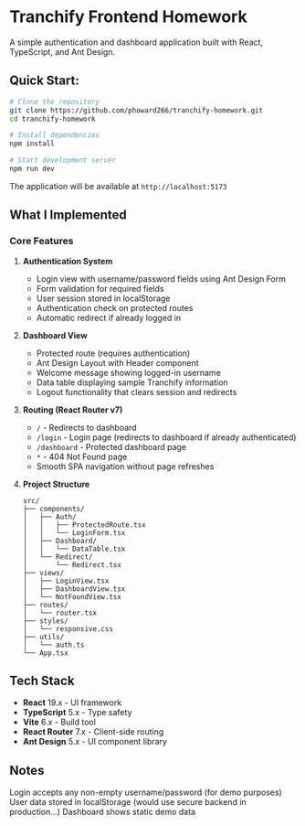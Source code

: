 # Tranchify Frontend Homework

A simple authentication and dashboard application built with React, TypeScript, and Ant Design.

## Quick Start:

```bash
# Clone the repository
git clone https://github.com/phoward266/tranchify-homework.git
cd tranchify-homework

# Install dependencies
npm install

# Start development server
npm run dev
```

The application will be available at `http://localhost:5173`

## What I Implemented

### Core Features

1. **Authentication System**

   - Login view with username/password fields using Ant Design Form
   - Form validation for required fields
   - User session stored in localStorage
   - Authentication check on protected routes
   - Automatic redirect if already logged in

2. **Dashboard View**

   - Protected route (requires authentication)
   - Ant Design Layout with Header component
   - Welcome message showing logged-in username
   - Data table displaying sample Tranchify information
   - Logout functionality that clears session and redirects

3. **Routing (React Router v7)**

   - `/` - Redirects to dashboard
   - `/login` - Login page (redirects to dashboard if already authenticated)
   - `/dashboard` - Protected dashboard page
   - `*` - 404 Not Found page
   - Smooth SPA navigation without page refreshes

4. **Project Structure**
   ```
   src/
   ├── components/
   │   ├── Auth/
   │   │   ├── ProtectedRoute.tsx
   │   │   └── LoginForm.tsx
   │   ├── Dashboard/
   │   │   └── DataTable.tsx
   │   └── Redirect/
   │       └── Redirect.tsx
   ├── views/
   │   ├── LoginView.tsx
   │   ├── DashboardView.tsx
   │   └── NotFoundView.tsx
   ├── routes/
   │   └── router.tsx
   ├── styles/
   │   └── responsive.css
   ├── utils/
   │   └── auth.ts
   └── App.tsx
   ```

## Tech Stack

- **React** 19.x - UI framework
- **TypeScript** 5.x - Type safety
- **Vite** 6.x - Build tool
- **React Router** 7.x - Client-side routing
- **Ant Design** 5.x - UI component library

## Notes

Login accepts any non-empty username/password (for demo purposes)
User data stored in localStorage (would use secure backend in production...)
Dashboard shows static demo data

